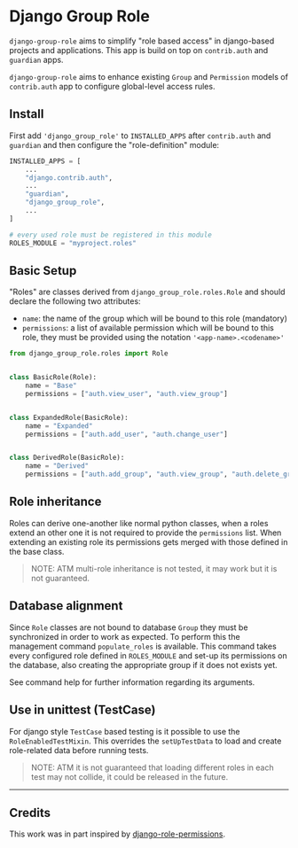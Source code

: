 # Django Group Role
`django-group-role` aims to simplify "role based access" in django-based projects and applications.
This app is build on top on `contrib.auth` and `guardian` apps.


`django-group-role` aims to enhance existing `Group` and `Permission` models of `contrib.auth` app to configure global-level access rules.

## Install
First add `'django_group_role'` to `INSTALLED_APPS` after `contrib.auth` and `guardian` and then configure the "role-definition" module:

```PYTHON
INSTALLED_APPS = [
    ...
    "django.contrib.auth",
    ...
    "guardian",
    "django_group_role",
    ...
]

# every used role must be registered in this module
ROLES_MODULE = "myproject.roles"
```


## Basic Setup

"Roles" are classes derived from `django_group_role.roles.Role` and should declare the following two attributes:

- `name`: the name of the group which will be bound to this role (mandatory)
- `permissions`: a list of available permission which will be bound to this role, they must be provided using the notation `'<app-name>.<codename>'`

```python
from django_group_role.roles import Role


class BasicRole(Role):
    name = "Base"
    permissions = ["auth.view_user", "auth.view_group"]


class ExpandedRole(BasicRole):
    name = "Expanded"
    permissions = ["auth.add_user", "auth.change_user"]


class DerivedRole(BasicRole):
    name = "Derived"
    permissions = ["auth.add_group", "auth.view_group", "auth.delete_group"]

```

## Role inheritance
Roles can derive one-another like normal python classes, when a roles extend an other one it is not required to provide the `permissions` list. When extending an existing role its permissions gets merged with those defined in the base class.

> NOTE: ATM multi-role inheritance is not tested, it may work but it is not guaranteed.

## Database alignment
Since `Role` classes are not bound to database `Group` they must be synchronized in order to work as expected. To perform this the management command `populate_roles` is available. This command takes every configured role defined in `ROLES_MODULE` and set-up its permissions on the database, also creating the appropriate group if it does not exists yet.

See command help for further information regarding its arguments.

## Use in unittest (TestCase)
For django style `TestCase` based testing is it possible to use the `RoleEnabledTestMixin`. This overrides the `setUpTestData` to load and create role-related data before running tests.

> NOTE: ATM it is not guaranteed that loading different roles in each test may not collide, it could be released in the future.

----


## Credits

This work was in part inspired by [django-role-permissions](https://github.com/vintasoftware/django-role-permissions).
